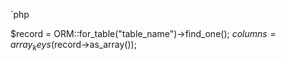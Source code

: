<!--
title:   idiorm.php でテーブルのカラムを取得する
tags:    Idiorm,PHP
id:      0dd79882f0a1aae901b8
private: false
-->
`php

$record = ORM::for_table("table_name")->find_one();
$columns = array_keys($record->as_array());